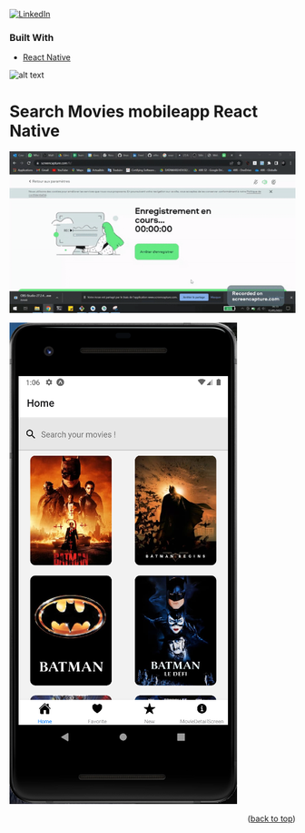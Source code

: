 
[![LinkedIn][linkedin-shield]][linkedin-url]


### Built With

* [React Native](https://reactnative.dev/)

![alt text](https://hackernoon.com/images/1*KBGdMaU_emZX4XR1AvkD4A.gif)

# Search Movies mobileapp React Native

![alt text](https://raw.githubusercontent.com/Anassedemnati/Search_Movies_mobile_app_React_Native/main/movies_app_record.gif?token=GHSAT0AAAAAABT3CQNVHIPGBBMPFMRWHWFOYUBB2UA)

![alt text](https://raw.githubusercontent.com/Anassedemnati/Search_Movies_mobile_app_React_Native/main/Capture1home.PNG?token=GHSAT0AAAAAABT3CQNUO4MWGEMTGJJP2D5WYUBB5EA)




<p align="right">(<a href="#top">back to top</a>)</p>















[linkedin-shield]: https://img.shields.io/badge/-LinkedIn-black.svg?style=for-the-badge&logo=linkedin&colorB=555
[linkedin-url]: https://www.linkedin.com/in/anassedemnati/
[product-screenshot]: images/screenshot.png
